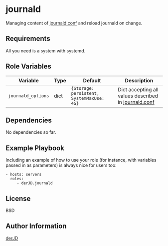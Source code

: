 journald
========

Managing content of [journald.conf](https://www.freedesktop.org/software/systemd/man/journald.conf.html) and reload journald on change.

Requirements
------------

All you need is a system with systemd.

Role Variables
--------------

| Variable | Type | Default | Description |
| -------- | ---- | ------- | ----------- |
| `journald_options` | dict | `{Storage: persistent, SystemMaxUse: 4G}` | Dict accepting all values described in [journald.conf](https://www.freedesktop.org/software/systemd/man/journald.conf.html) |

Dependencies
------------

No dependencies so far.

Example Playbook
----------------

Including an example of how to use your role (for instance, with variables passed in as parameters) is always nice for users too:

    - hosts: servers
      roles:
         - derJD.journald

License
-------

BSD

Author Information
------------------

[derJD](https://github.com/derJD)
